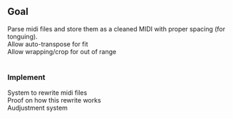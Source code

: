 ## Goal

Parse midi files and store them as a cleaned MIDI with proper spacing (for tonguing).  
Allow auto-transpose for fit  
Allow wrapping/crop for out of range  

#

### Implement

System to rewrite midi files  
Proof on how this rewrite works  
Audjustment system
